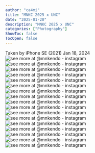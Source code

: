 ```yaml
---
author: "ca4mi"
title: "MNKC 2025 x UNC"
date: "2025-01-20"
description: "MNKC 2025 x UNC"
categories: ["Photography"]
ShowToc: false
TocOpen: false
---
```

Taken by iPhone SE (2021)
Jan 18, 2024
![see more at @mnkendo - instagram](images/20250120_0014.jpg)
![see more at @mnkendo - instagram](images/20250120_0016.jpg)
![see more at @mnkendo - instagram](images/20250120_0017.jpg)
![see more at @mnkendo - instagram](images/20250120_0021.jpg)
![see more at @mnkendo - instagram](images/20250120_0023.jpg)
![see more at @mnkendo - instagram](images/20250120_0024.jpg)
![see more at @mnkendo - instagram](images/20250120_0030.jpg)
![see more at @mnkendo - instagram](images/20250120_0031.jpg)
![see more at @mnkendo - instagram](images/20250120_0032.jpg)
![see more at @mnkendo - instagram](images/20250120_0033.jpg)
![see more at @mnkendo - instagram](images/20250120_0034.jpg)
![see more at @mnkendo - instagram](images/20250120_0036.jpg)
![see more at @mnkendo - instagram](images/20250120_0037.jpg)
![see more at @mnkendo - instagram](images/20250120_0038.jpg)
![see more at @mnkendo - instagram](images/20250120_0040.jpg)
![see more at @mnkendo - instagram](images/20250120_0043.jpg)
![see more at @mnkendo - instagram](images/20250120_0044.jpg)
